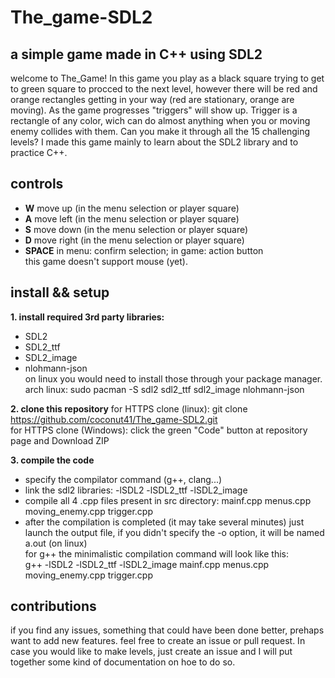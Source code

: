 # The_game-SDL2
## a simple game made in C++ using SDL2
welcome to The_Game! In this game you play as a black square trying to get to green square to procced to the next level, however there will be red and orange rectangles getting in your way (red are stationary, orange are moving). As the game progresses "triggers" will show up. Trigger is a rectangle of any color, wich can do almost anything when you or moving enemy collides with them. Can you make it through all the 15 challenging levels? I made this game mainly to learn about the SDL2 library and to practice C++.

## controls
- **W** move up (in the menu selection or player square)
- **A** move left (in the menu selection or player square)
- **S** move down (in the menu selection or player square)
- **D** move right (in the menu selection or player square)
- **SPACE** in menu: confirm selection; in game: action button<br>
this game doesn't support mouse (yet).
## install && setup

**1. install required 3rd party libraries:**
- SDL2
- SDL2_ttf
- SDL2_image
- nlohmann-json<br>
on linux you would need to install those through your package manager.<br>
arch linux: sudo pacman -S sdl2 sdl2_ttf sdl2_image nlohmann-json

**2. clone this repository**
for HTTPS clone (linux):
git clone https://github.com/coconut41/The_game-SDL2.git <br>
for HTTPS clone (Windows):
click the green "Code" button at repository page and Download ZIP

**3. compile the code**
- specify the compilator command (g++, clang...)
- link the sdl2 libraries: -lSDL2 -lSDL2_ttf -lSDL2_image
- compile all 4 .cpp files present in src directory: mainf.cpp menus.cpp moving_enemy.cpp trigger.cpp
- after the compilation is completed (it may take several minutes) just launch the output file, if you didn't specify the -o option, it will be named a.out (on linux)<br>
for g++ the minimalistic compilation command will look like this:<br>
g++ -lSDL2 -lSDL2_ttf -lSDL2_image mainf.cpp menus.cpp moving_enemy.cpp trigger.cpp

## contributions
if you find any issues, something that could have been done better, prehaps want to add new features. feel free to create an issue or pull request. In case you would like to make levels, just create an issue and I will put together some kind of documentation on hoe to do so.




